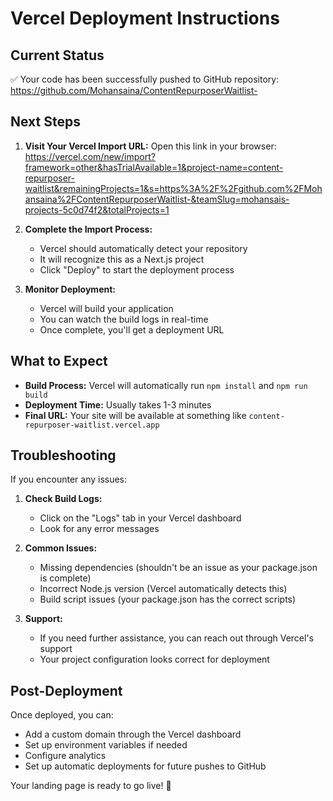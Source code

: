 # Vercel Deployment Instructions

## Current Status
✅ Your code has been successfully pushed to GitHub repository: 
https://github.com/Mohansaina/ContentRepurposerWaitlist-

## Next Steps

1. **Visit Your Vercel Import URL:**
   Open this link in your browser:
   https://vercel.com/new/import?framework=other&hasTrialAvailable=1&project-name=content-repurposer-waitlist&remainingProjects=1&s=https%3A%2F%2Fgithub.com%2FMohansaina%2FContentRepurposerWaitlist-&teamSlug=mohansais-projects-5c0d74f2&totalProjects=1

2. **Complete the Import Process:**
   - Vercel should automatically detect your repository
   - It will recognize this as a Next.js project
   - Click "Deploy" to start the deployment process

3. **Monitor Deployment:**
   - Vercel will build your application
   - You can watch the build logs in real-time
   - Once complete, you'll get a deployment URL

## What to Expect

- **Build Process:** Vercel will automatically run `npm install` and `npm run build`
- **Deployment Time:** Usually takes 1-3 minutes
- **Final URL:** Your site will be available at something like `content-repurposer-waitlist.vercel.app`

## Troubleshooting

If you encounter any issues:

1. **Check Build Logs:**
   - Click on the "Logs" tab in your Vercel dashboard
   - Look for any error messages

2. **Common Issues:**
   - Missing dependencies (shouldn't be an issue as your package.json is complete)
   - Incorrect Node.js version (Vercel automatically detects this)
   - Build script issues (your package.json has the correct scripts)

3. **Support:**
   - If you need further assistance, you can reach out through Vercel's support
   - Your project configuration looks correct for deployment

## Post-Deployment

Once deployed, you can:
- Add a custom domain through the Vercel dashboard
- Set up environment variables if needed
- Configure analytics
- Set up automatic deployments for future pushes to GitHub

Your landing page is ready to go live! 🚀